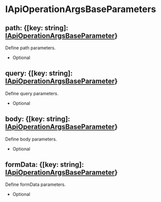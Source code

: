 # IApiOperationArgsBaseParameters

## path: {[key: string]: [IApiOperationArgsBaseParameter](https://github.com/olivierlsc/swagger-express-ts/blob/master/wiki/i-api-operation-args-base-parameter.md)}
Define path parameters.
- Optional

## query: {[key: string]: [IApiOperationArgsBaseParameter](https://github.com/olivierlsc/swagger-express-ts/blob/master/wiki/i-api-operation-args-base-parameter.md)}
Define query parameters.
- Optional

## body: {[key: string]: [IApiOperationArgsBaseParameter](https://github.com/olivierlsc/swagger-express-ts/blob/master/wiki/i-api-operation-args-base-parameter.md)}
Define body parameters.
- Optional

## formData: {[key: string]: [IApiOperationArgsBaseParameter](https://github.com/olivierlsc/swagger-express-ts/blob/master/wiki/i-api-operation-args-base-parameter.md)}
Define formData parameters.
- Optional
